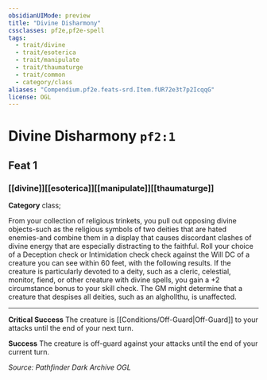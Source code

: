 ```yaml
---
obsidianUIMode: preview
title: "Divine Disharmony"
cssclasses: pf2e,pf2e-spell
tags:
  - trait/divine
  - trait/esoterica
  - trait/manipulate
  - trait/thaumaturge
  - trait/common
  - category/class
aliases: "Compendium.pf2e.feats-srd.Item.fUR72e3t7p2IcqqG"
license: OGL
---
```

# Divine Disharmony `pf2:1`
## Feat 1
### [[divine]][[esoterica]][[manipulate]][[thaumaturge]]

**Category** class; 




From your collection of religious trinkets, you pull out opposing divine objects-such as the religious symbols of two deities that are hated enemies-and combine them in a display that causes discordant clashes of divine energy that are especially distracting to the faithful. Roll your choice of a Deception check or Intimidation check check against the Will DC of a creature you can see within 60 feet, with the following results. If the creature is particularly devoted to a deity, such as a cleric, celestial, monitor, fiend, or other creature with divine spells, you gain a +2 circumstance bonus to your skill check. The GM might determine that a creature that despises all deities, such as an alghollthu, is unaffected.

* * *

**Critical Success** The creature is [[Conditions/Off-Guard|Off-Guard]] to your attacks until the end of your next turn.

**Success** The creature is off-guard against your attacks until the end of your current turn.

*Source: Pathfinder Dark Archive*
*OGL*